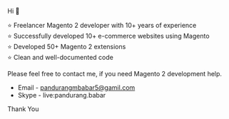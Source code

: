 Hi 👋<br/>

⭐️  Freelancer Magento 2 developer with 10+ years of experience<br/>
⭐️  Successfully developed  10+  e-commerce websites using Magento<br/>
⭐️  Developed 50+ Magento 2 extensions<br/>
⭐️  Clean and well-documented code<br/>

Please feel free to contact me, if you need Magento 2 development help.

* Email - pandurangmbabar5@gamil.com
* Skype - live:pandurang.babar

Thank You
                  
